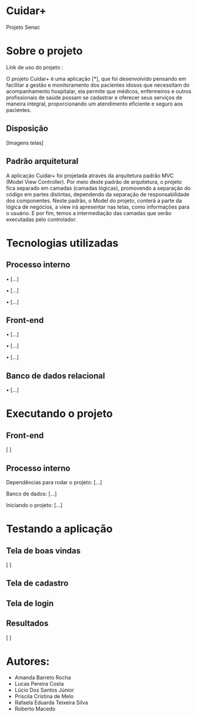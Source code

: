 # Cuidar+
Projeto Senac 

# Sobre o projeto 

Link de uso do projeto :

O projeto Cuidar+ é uma aplicação [*], que foi desenvolvido pensando em facilitar a gestão e monitoramento dos pacientes idosos que necessitam do acompanhamento hospitalar, ela permite que médicos, enfermeiros e outros profissionais de saúde possam se cadastrar e oferecer seus serviços de maneira integral, proporcionando um atendimento eficiente e seguro aos pacientes. 

## Disposição



[Imagens telas]



## Padrão arquitetural
A aplicação Cuidar+ foi projetada através da arquitetura padrão MVC (Model View Controller). Por meio deste padrão de arquitetura, o projeto fica separado em camadas (camadas lógicas), promovendo a separação do código em partes distintas, dependendo da separação de responsabilidade dos componentes.
Neste padrão, o Model do projeto, conterá a parte da lógica de negócios, a view irá apresentar nas telas, como informações para o usuário. E por fim, temos a intermediação das camadas que serão executadas pelo controlador.

# Tecnologias utilizadas
## Processo interno
•	[...]

•	[...]

•	[...]

## Front-end
•	[...]

•	[...]

•	[...]

## Banco de dados relacional
•	[...]
# Executando o projeto
## Front-end

[              ]

## Processo interno
Dependências para rodar o projeto: [...]

Banco de dados: [...]

Iniciando o projeto: [...]

# Testando a aplicação
## Tela de boas	 vindas
[              ]

## Tela de cadastro


## Tela de login




## Resultados
[              ]

# Autores:
- Amanda Barreto Rocha
- Lucas Pereira Costa
- Lúcio Dos Santos Júnior
- Priscila Cristina de Melo
- Rafaela Eduarda Teixeira Silva
- Roberto Macedo
